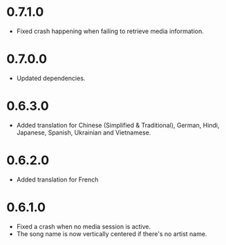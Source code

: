 # 0.7.1.0
- Fixed crash happening when failing to retrieve media information.

# 0.7.0.0
- Updated dependencies.

# 0.6.3.0
- Added translation for Chinese (Simplified & Traditional), German, Hindi, Japanese, Spanish, Ukrainian and Vietnamese.

# 0.6.2.0
- Added translation for French

# 0.6.1.0
- Fixed a crash when no media session is active.
- The song name is now vertically centered if there's no artist name.